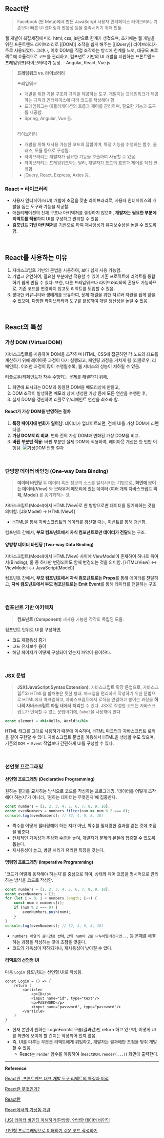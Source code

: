## React란
>Facebook (현 Meta)에서 만든 JavaScript 사용자 인터페이스 라이브러리.
>기존보다 빠른 UI 렌더링과 반응성 등을 충족시키기 위해 만듦.

웹 개발이 복잡새짐에 따라 html, css, js만으로 한계가 생겼으며, 초기에는 웹 개발을 위한 프론트엔드 라이브러리로 [[DOM]] 조작을 쉽게 해주는 [[jQuery]] 라이브러리가 주로 사용되었다.
그러나, 이후 DOM을 직접 조작하는 방식에 한계를 느껴, 대규모 프로젝트에 효율적으로 코드를 관리하고, 컴포넌트 기반의 UI 개발을 지원하는 프론트엔드 프레임워크(라이브러리)가 등장. - Angular, React, Vue.js

> **프레임워크 vs. 라이브러리**
>
>  프레임워크
> 
> 	- 개발을 위한 기본 구조와 규칙을 제공하는 도구. 개발자는 프레임워크가 제공하는 규칙과 인터페이스에 따라 코드를 작성해야 함.
> 	- 프레임워크는 애플리케이션의 흐름과 제어를 관리하며, 필요한 기능과 도구를 제공함.
> 	- Spring, Angular, Vue 등.
> 
>  <br/>
>  라이브러리
> 
> 	- 개발을 위해 재사용 가능한 코드의 집합이며, 특정 기능을 수행하는 함수, 클래스, 모듈 등으로 구성됨.
> 	- 라이브러리는 개발자가 필요한 기능을 호출하여 사용할 수 있음.
> 	- 라이브러리는 프레임워크와는 달리, 개발자가 코드의 흐름과 제어를 직접 관리함.
> 	- jQuery, React, Express, Axios 등.

### React = 라이브러리
- 사용자 인터페이스(UI) 개발에 초점을 맞춘 라이브러리로, 사용자 인터페이스의 개발을 돕는 도구와 기능을 제공함. 
- 애플리케이션의 전체 구조나 아키텍처를 결정하지 않으며, **개발자는 필요한 부분에 리액트를 적용**하여 UI를 구성하고 관리할 수 있음.
- **컴포넌트 기반 아키텍처**를 기반으로 하여 재사용성과 유지보수성을 높일 수 있도록 함.

<br/>

## React를 사용하는 이유
1. 자바스크립트 기반의 문법을 사용하여, 보다 쉽게 사용 가능함.
2. 가볍고 유연하여, 필요한 부분에만 적용할 수 있어 기존 프로젝트에 리액트를 통합하기 쉽게 만들 수 있다. 또한, 다른 프레임워크나 라이브러리와의 혼용도 가능하므로, 기존 코드를 변경하지 않고도 리액트를 도입할 수 있음.
3. 방대한 커뮤니티와 생태계를 보유하여, 문제 해결을 위한 자료와 지원을 쉽게 얻을 수 있으며, 다양한 라이브러리와 도구를 활용하여 개발 생산성을 높일 수 있음.

<br/>

## React의 특성
### 가상 DOM (Virtual DOM)
자바스크립트를 사용하여 DOM을 조작하며 HTML, CSS에 접근하면 각 노드의 좌표를 계산하기 위해 레이아웃 과정이 다시 실행되고, 페인팅 과정을 거치게 됨 (리플로우, 리페인트). 이러한 과정이 많이 수행될수록, 웹 서비스의 성능이 저하될 수 있음.

리플로우/리페인트가 자주 수행되는 문제를 해결하기 위해, 
1) 화면에 표시되는 DOM과 동일한 DOM을 메모리상에 만들고, 
2) DOM 조작이 발생하면 메모리 상에 생성한 가상 돔에 모든 연산을 수행한 후, 
3) 실제 DOM을 갱신하여 리플로우/리페인트 연산을 최소화 함.
#### React가 가상 DOM을 반영하는 절차
1. **특정 페이지에 변화가 일어남**: 데이터가 업데이트되면, 전체 UI를 가상 DOM에 리렌더링.
2. **가상 DOM끼리 비교**: 변화 전의 가상 DOM과 변화된 가상 DOM을 비교.
3. **바뀐 부분만 적용**: 바뀐 부분만 실제 DOM에 적용하여, 레이아웃 계산은 한 번만 이행됨.
![가상DOM 반영 절차](https://velog.velcdn.com/images%2Fmollog%2Fpost%2Ffdc15800-579c-457c-aa26-3b4c916c9c1e%2Fimage.png)

<br/>

### 단방향 데이터 바인딩 (One-way Data Binding)
> **데이터 바인딩**
> 두 데이터 혹은 정보의 소스를 일치시키는 기법으로, **화면에 보이는 데이터(View)** 와 **브라우저 메모리에 있는 데이터 (여러 개의 자바스크립트 객체, Model)** 를 동기화하는 것.

자바스크립트(Model)에서 HTML(View)로 한 방향으로만 데이터를 동기화하는 것을 의미함. [JS(Model) -> HTML(View)] 
- HTML을 통해 자바스크립트의 데이터를 갱신할 때는, 이벤트를 통해 갱신함.

컴포넌트 간에서, **부모 컴포넌트에서 자식 컴포넌트로만 데이터가 전달**되는 구조.

#### 양방향 데이터 바인딩 (Two-way Data Binding)
자바스크립트(Model)에서 HTML(View) 사이에 ViewModel이 존재하여 하나로 묶여서(Binding), 둘 중 하나만 변경되어도 함께 변경되는 것을 의미함. [HTML(View) <-> ViewModel <-> JavaScript(Model)]

컴포넌트 간에서, **부모 컴포넌트에서 자식 컴포넌트로는 Props**를 통해 데이터를 전달하고, **자식 컴포넌트에서 부모 컴포넌트로는 Emit Event**를 통해 데이터를 전달하는 구조.

<br/>

### 컴포넌트 기반 아키텍처
> **컴포넌트 (Component)**
> 재사용 가능한 각각의 독립된 모듈.

컴포넌트 단위로 UI를 구성하면, 
- 코드 재활용성 증가 
- 코드 유지보수 용이 
- 해당 페이지가 어떻게 구성되어 있는지 파악이 용이하다.

<br/>

### JSX 문법
> **JSX(JavaScript Syntax Extension)**: 자바스크립트 확장 문법으로, 자바스크립트와 HTML을 합쳐놓은 듯한 형태.
> 마크업을 편리하게 작성하기 위한 문법으로 HTML에서 마크업하고, 자바스크립트에서 로직을 연결하고 붙이는 과정을 **하나의 자바스크립트 파일 내에서 처리**할 수 있다.
> JSX로 작성한 코드는 자바스크립트가 인식할 수 없는 문법이기에, `Babel`을 사용해야 한다.
```jsx
const element = <h1>Hello, World!</h1>
```
HTML 태그를 그대로 사용하기 때문에 익숙하며, HTML 마크업과 자바스크립트 로직을 같이 구현할 수 있다.
자바스크립트 문법을 이용해서 HTML을 생성할 수도 있으며, 기존의 `DOM + Event` 작업보다 간편하게 UI를 구성할 수 있다.

<br/>

### 선언형 프로그래밍
#### 선언형 프로그래밍 (Declarative Programming)
원하는 결과를 묘사하는 방식으로 코드를 작성하는 프로그래밍.
'데이터를 어떻게 조작해야 하는지'가 아니라, '원하는 데이터는 무엇인지'에 집중한다.
```javascript
const numbers = [1, 2, 3, 4, 5, 6, 7, 8, 9, 10];
const evenNumbers = numbers.filter(num => num % 2 === 0);
console.log(evenNumbers); // [2, 4, 6, 8, 10]
```
- 짝수를 어떻게 필터링해야 하는 지가 아닌, 짝수를 필터링한 결과를 얻는 것에 초점을 맞춘다.
- 전체적인 가독성과 추상화 수준을 높여, 개발자가 문제의 본질에 집중할 수 있도록 돕는다.
- 재사용성이 높고, 병렬 처리가 유리한 특징을 갖는다.

#### 명령형 프로그래밍 (Imperative Programming)
'코드가 어떻게 동작해야 하는지'를 중심으로 하여, 상태와 제어 흐름을 명시적으로 관리하는 방식을 코드로 작성함.
```javascript
const numbers = [1, 2, 3, 4, 5, 6, 7, 8, 9, 10];
const evenNumbers = [];
for (let i = 0; i < numbers.length; i++) {
	const num = numbers[i];
	if (num % 2 === 0) {
		evenNumbers.push(num);
	}
}
console.log(evenNumbers); // [2, 4, 6, 8, 10]
```
- `numbers 배열의 길이만큼 반복`, `만약 num이 2로 나누어떨어진다면...` 등 문제를 해결하는 과정을 작성하는 것에 초점을 맞춘다.
- 코드의 가독성이 저하되거나, 재사용성이 낮아질 수 있다.

#### 리액트의 선언형 UI
다음 `Login` 컴포넌트는 선언형 UI로 작성됨.
```JSX
const Login = () => {
	return (
		<article>
			<p>ID</p>
			<input name="id", type="text"/>
			<p>PASSWORD</p>
			<input name="password", type="password"/>
		</article>
	)
}
```
- 현재 본인이 원하는 LoginForm의 모습(결과값)만 return 하고 있으며, 어떻게 UI를 화면에 보이게 할 건지는 작성되어 있지 않음.
- 즉, UI를 다루는 부분은 리액트에게 위임하고, 개발자는 결과에만 초점을 맞춰 개발할 수 있음.
	- React는 `render` 함수를 이용하여 (`ReactDOM.render(...)`) 화면에 출력한다.

---
**Reference**

[React란, 프론트엔드 대표 개발 도구 리액트의 특징과 이점](https://www.elancer.co.kr/blog/view?seq=167)

[React란 무엇인가?](https://hymndev.tistory.com/45)

[React란](https://deku.posstree.com/ko/react/create-react-app/react/#%EA%B0%80%EC%83%81-%EB%8F%94)

[React에서의 가상돔 개념](https://velog.io/@mollog/React%EC%97%90%EC%84%9C%EC%9D%98-%EA%B0%80%EC%83%81%EB%8F%94-%EA%B0%9C%EB%85%90)

[[JS] 데이터 바인딩 이해하기(단방향, 양방향 데이터 바인딩](https://ko.legacy.reactjs.org/c158617ed7cc0eac8f58330e49e48224/granular-dom-updates.gif)

[선언형 프로그래밍으로 이해하기 쉬운 코드 작성하기](https://yozm.wishket.com/magazine/detail/2083/)

